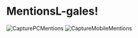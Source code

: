 # MentionsL-gales!

![CapturePCMentions](https://user-images.githubusercontent.com/130739909/232317110-887e5121-8fb1-44a5-889a-cc13b5428fff.PNG)
![CaptureMobileMentions](https://user-images.githubusercontent.com/130739909/232317132-c6c6f537-fec4-4d5e-aa31-57ce9246b55c.PNG)

